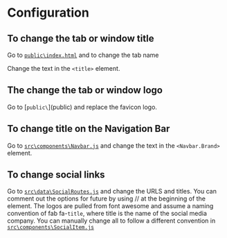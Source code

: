 # Configuration

## To change the tab or window title

Go to [`public\index.html`](public\index.html) and to change the tab name

Change the text in the `<title>` element.

## The change the tab or window logo

Go to [`public\`](public\) and replace the favicon logo.

## To change title on the Navigation Bar

Go to [`src\components\Navbar.js`](src\components\Navbar.js) and change the text in the `<Navbar.Brand>` element.

## To change social links

Go to [`src\data\SocialRoutes.js`](src\components\Socials.js) and change the URLS and titles. You can comment out the options for future by using // at the beginning of the element. The logos are pulled from font awesome and assume a naming convention of fab fa-`title`, where title is the name of the social media company. You can manually change all to follow a different convention in [`src\components\SocialItem.js`](src\components\SocialItem.js)
